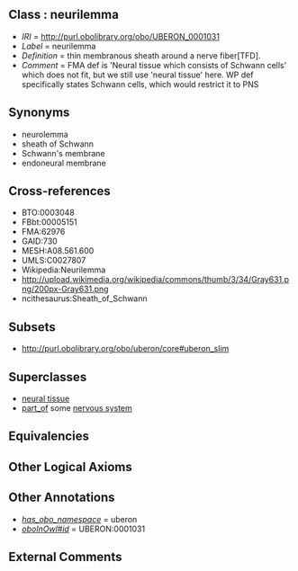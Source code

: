 
## Class : neurilemma

 * *IRI* = http://purl.obolibrary.org/obo/UBERON_0001031
 * *Label* = neurilemma
 * *Definition* = thin membranous sheath around a nerve fiber[TFD].
 * *Comment* = FMA def is 'Neural tissue which consists of Schwann cells' which does not fit, but we still use 'neural tissue' here. WP def specifically states Schwann cells, which would restrict it to PNS

## Synonyms

 * neurolemma
 * sheath of Schwann
 * Schwann's membrane
 * endoneural membrane

## Cross-references

 * BTO:0003048
 * FBbt:00005151
 * FMA:62976
 * GAID:730
 * MESH:A08.561.600
 * UMLS:C0027807
 * Wikipedia:Neurilemma
 * http://upload.wikimedia.org/wikipedia/commons/thumb/3/34/Gray631.png/200px-Gray631.png
 * ncithesaurus:Sheath_of_Schwann

## Subsets

 * http://purl.obolibrary.org/obo/uberon/core#uberon_slim

## Superclasses

 * [neural tissue](../../UBERON/14/UBERON_0003714.md)
 * [part_of](../../BFO/50/BFO_0000050.md) some [nervous system](../../UBERON/16/UBERON_0001016.md)

## Equivalencies


## Other Logical Axioms


## Other Annotations

 * *[has_obo_namespace](../../ce/oboInOwl#hasOBONamespace.md)* = uberon
 * *[oboInOwl#id](../../id/oboInOwl#id.md)* = UBERON:0001031

## External Comments

